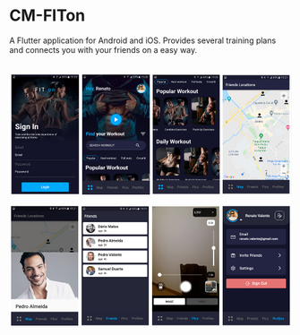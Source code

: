# CM-FITon

A Flutter application for Android and iOS. 
Provides several training plans and connects you with your friends on a easy way. <br /> <br />

![alt text](images/screen1.png "screen1.png")<br />

![alt text](images/screen2.png "screen2.png")

